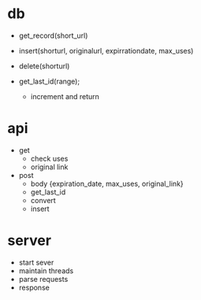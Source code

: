 

# db
  - get_record(short_url)
  - insert(shorturl, originalurl, expirrationdate, max_uses)
  - delete(shorturl)

  - get_last_id(range);
    - increment and return
# api
  - get
    - check uses
    - original link
  - post
    - body {expiration_date, max_uses, original_link}
    - get_last_id
    - convert
    - insert

# server
  - start sever
  - maintain threads
  - parse requests
  - response
